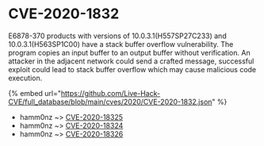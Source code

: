# CVE-2020-1832

E6878-370 products with versions of 10.0.3.1(H557SP27C233) and 10.0.3.1(H563SP1C00) have a stack buffer overflow vulnerability. The program copies an input buffer to an output buffer without verification. An attacker in the adjacent network could send a crafted message, successful exploit could lead to stack buffer overflow which may cause malicious code execution.

{% embed url="https://github.com/Live-Hack-CVE/full_database/blob/main/cves/2020/CVE-2020-1832.json" %}


* hamm0nz ~> [CVE-2020-18325](https://www.alice-snow.ru/2020/database/cve-2020-1832/cve-2020-18325-hamm0nz)
* hamm0nz ~> [CVE-2020-18324](https://www.alice-snow.ru/2020/database/cve-2020-1832/cve-2020-18324-hamm0nz)
* hamm0nz ~> [CVE-2020-18326](https://www.alice-snow.ru/2020/database/cve-2020-1832/cve-2020-18326-hamm0nz)